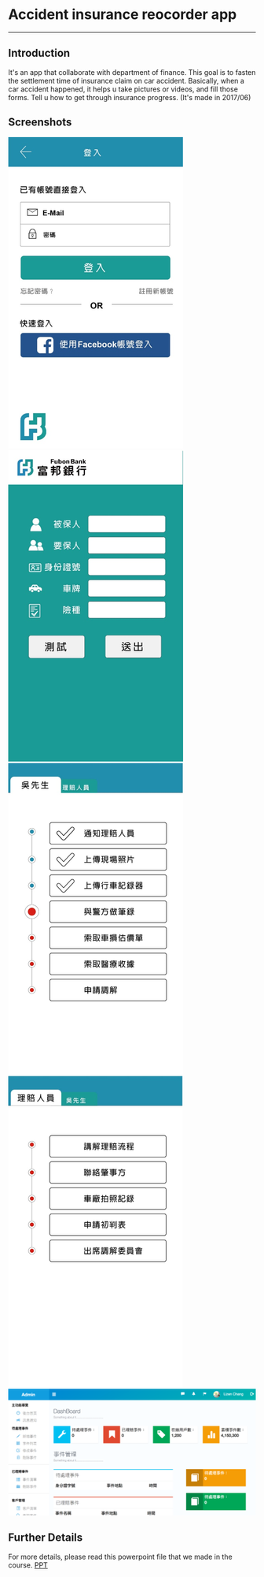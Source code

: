 # Accident insurance reocorder app
---
## Introduction
It's an app that collaborate with department of finance. This goal is to fasten the settlement time of insurance claim on car accident. Basically, when a car accident happened, it helps u take pictures or videos, and fill those forms. Tell u how to get through insurance progress.
(It's made in 2017/06)

## Screenshots
![](Recorder_1.png)
![](Recorder_2.png)
![](Recorder_3.png)
![](Recorder_4.png)
![](Recorder_5.png)


## Further Details
For more details, please read this powerpoint file that we made in the course.
[PPT](富邦產險行車助手.pptx)
